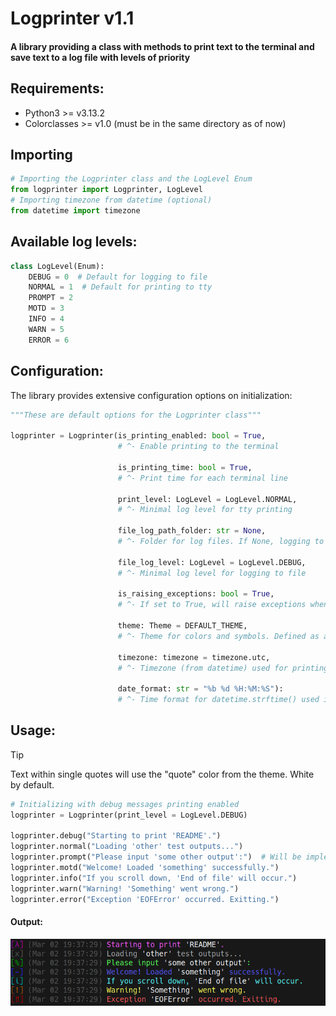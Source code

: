 # Logprinter v1.1
#### A library providing a class with methods to print text to the terminal and save text to a log file with levels of priority

## Requirements:
 - Python3 >= v3.13.2 </br>
 - Colorclasses >= v1.0 (must be in the same directory as of now)</br>

## Importing
```python
# Importing the Logprinter class and the LogLevel Enum
from logprinter import Logprinter, LogLevel
# Importing timezone from datetime (optional)
from datetime import timezone
```

## Available log levels:
```python
class LogLevel(Enum):
    DEBUG = 0  # Default for logging to file
    NORMAL = 1  # Default for printing to tty
    PROMPT = 2
    MOTD = 3
    INFO = 4
    WARN = 5
    ERROR = 6
```

## Configuration:
The library provides extensive configuration options on initialization:

```python
"""These are default options for the Logprinter class"""

logprinter = Logprinter(is_printing_enabled: bool = True,
                        # ^- Enable printing to the terminal

                        is_printing_time: bool = True,
                        # ^- Print time for each terminal line

                        print_level: LogLevel = LogLevel.NORMAL,
                        # ^- Minimal log level for tty printing

                        file_log_path_folder: str = None,
                        # ^- Folder for log files. If None, logging to file is disabled

                        file_log_level: LogLevel = LogLevel.DEBUG,
                        # ^- Minimal log level for logging to file

                        is_raising_exceptions: bool = True,
                        # ^- If set to True, will raise exceptions when writing to file fails

                        theme: Theme = DEFAULT_THEME,
                        # ^- Theme for colors and symbols. Defined as a TypedDict of type Theme

                        timezone: timezone = timezone.utc,
                        # ^- Timezone (from datetime) used for printing time and naming log files

                        date_format: str = "%b %d %H:%M:%S"):
                        # ^- Time format for datetime.strftime() used in printing to the terminal
```

## Usage:

> [!TIP]
> Text within single quotes will use the "quote" color from the theme. White by default.


```python
# Initializing with debug messages printing enabled
logprinter = Logprinter(print_level = LogLevel.DEBUG)

logprinter.debug("Starting to print 'README'.")
logprinter.normal("Loading 'other' test outputs...")
logprinter.prompt("Please input 'some other output':")  # Will be implemented with proper input() logging
logprinter.motd("Welcome! Loaded 'something' successfully.")
logprinter.info("If you scroll down, 'End of file' will occur.")
logprinter.warn("Warning! 'Something' went wrong.")
logprinter.error("Exception 'EOFError' occurred. Exitting.")
```

#### Output:

![](README_files/output.png)

